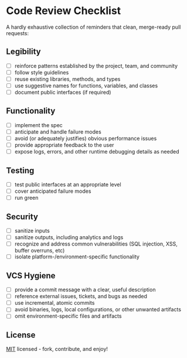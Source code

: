 Code Review Checklist
===========================================

A hardly exhaustive collection of reminders that clean, merge-ready pull
requests:

Legibility
-------------------------------------------

  - [ ] reinforce patterns established by the project, team, and community
  - [ ] follow style guidelines
  - [ ] reuse existing libraries, methods, and types
  - [ ] use suggestive names for functions, variables, and classes
  - [ ] document public interfaces (if required)

Functionality
-------------------------------------------

  - [ ] implement the spec
  - [ ] anticipate and handle failure modes
  - [ ] avoid (or adequately justifies) obvious performance issues
  - [ ] provide appropriate feedback to the user
  - [ ] expose logs, errors, and other runtime debugging details as needed

Testing
-------------------------------------------

  - [ ] test public interfaces at an appropriate level
  - [ ] cover anticipated failure modes
  - [ ] run green

Security
-------------------------------------------

  - [ ] sanitize inputs
  - [ ] sanitize outputs, including analytics and logs
  - [ ] recognize and address common vulnerabilities (SQL injection, XSS,
      buffer overruns, etc)
  - [ ] isolate platform-/environment-specific functionality

VCS Hygiene
-------------------------------------------

  - [ ] provide a commit message with a clear, useful description
  - [ ] reference external issues, tickets, and bugs as needed
  - [ ] use incremental, atomic commits
  - [ ] avoid binaries, logs, local configurations, or other unwanted artifacts
  - [ ] omit environment-specific files and artifacts

License
-------------------------------------------

[MIT](LICENSE) licensed - fork, contribute, and enjoy!

